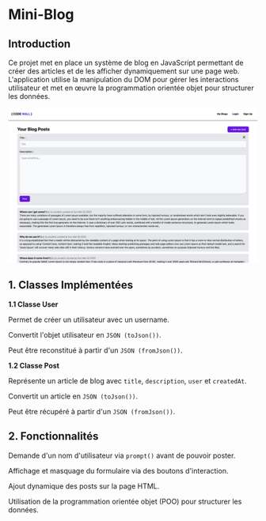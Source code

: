 # Mini-Blog

## Introduction

Ce projet met en place un système de blog en JavaScript permettant de créer des articles et de les afficher dynamiquement sur une page web. L'application utilise la manipulation du DOM pour gérer les interactions utilisateur et met en œuvre la programmation orientée objet pour structurer les données.

![Preview](./preview.png)

## 1. Classes Implémentées

**1.1 Classe User**

Permet de créer un utilisateur avec un username.

Convertit l'objet utilisateur en `JSON (toJson())`.

Peut être reconstitué à partir d'un `JSON (fromJson())`.

**1.2 Classe Post**

Représente un article de blog avec `title`, `description`, `user` et `createdAt`.

Convertit un article en `JSON (toJson())`.

Peut être récupéré à partir d'un `JSON (fromJson())`.

## 2. Fonctionnalités

Demande d'un nom d'utilisateur via `prompt()` avant de pouvoir poster.

Affichage et masquage du formulaire via des boutons d'interaction.

Ajout dynamique des posts sur la page HTML.

Utilisation de la programmation orientée objet (POO) pour structurer les données.
